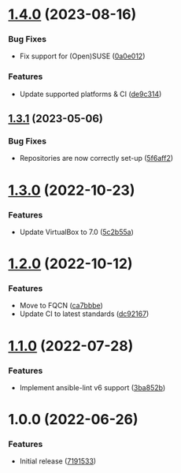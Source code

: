 # [1.4.0](https://github.com/de-it-krachten/ansible-role-virtualbox/compare/v1.3.1...v1.4.0) (2023-08-16)


### Bug Fixes

* Fix support for (Open)SUSE ([0a0e012](https://github.com/de-it-krachten/ansible-role-virtualbox/commit/0a0e0124d6dd577e3be068186268f17f3333437f))


### Features

* Update supported platforms & CI ([de9c314](https://github.com/de-it-krachten/ansible-role-virtualbox/commit/de9c314cf638405ea488ec09544e0914800fa3ef))

## [1.3.1](https://github.com/de-it-krachten/ansible-role-virtualbox/compare/v1.3.0...v1.3.1) (2023-05-06)


### Bug Fixes

* Repositories are now correctly set-up ([5f6aff2](https://github.com/de-it-krachten/ansible-role-virtualbox/commit/5f6aff2fdc0d2c3a9230c3a2c5c1a87830b81b66))

# [1.3.0](https://github.com/de-it-krachten/ansible-role-virtualbox/compare/v1.2.0...v1.3.0) (2022-10-23)


### Features

* Update VirtualBox to 7.0 ([5c2b55a](https://github.com/de-it-krachten/ansible-role-virtualbox/commit/5c2b55a6644ce97219997be788855ca916849987))

# [1.2.0](https://github.com/de-it-krachten/ansible-role-virtualbox/compare/v1.1.0...v1.2.0) (2022-10-12)


### Features

* Move to FQCN ([ca7bbbe](https://github.com/de-it-krachten/ansible-role-virtualbox/commit/ca7bbbe1b5f6e9412022d91743759e72f4ecf046))
* Update CI to latest standards ([dc92167](https://github.com/de-it-krachten/ansible-role-virtualbox/commit/dc92167d24fdc6460e6bfba4d9411c82afc560e0))

# [1.1.0](https://github.com/de-it-krachten/ansible-role-virtualbox/compare/v1.0.0...v1.1.0) (2022-07-28)


### Features

* Implement ansible-lint v6 support ([3ba852b](https://github.com/de-it-krachten/ansible-role-virtualbox/commit/3ba852b731cfa3bd81b733ec7f7ec88181e147b3))

# 1.0.0 (2022-06-26)


### Features

* Initial release ([7191533](https://github.com/de-it-krachten/ansible-role-virtualbox/commit/7191533587dd0184922907450b577865fe2d23de))
